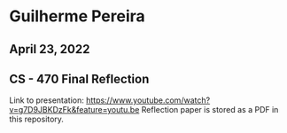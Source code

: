 # Guilherme Pereira
## April 23, 2022
## CS - 470 Final Reflection

Link to presentation: https://www.youtube.com/watch?v=g7D9JBKDzFk&feature=youtu.be
Reflection paper is stored as a PDF in this repository.
